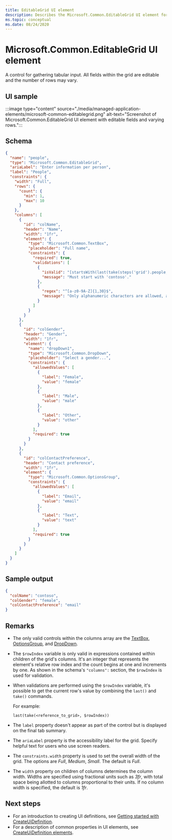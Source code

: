 ```yaml
---
title: EditableGrid UI element
description: Describes the Microsoft.Common.EditableGrid UI element for Azure portal. Enables users to gather tabular input.
ms.topic: conceptual
ms.date: 08/24/2020
---
```


# Microsoft.Common.EditableGrid UI element

A control for gathering tabular input. All fields within the grid are editable and the number of rows may vary.

## UI sample

:::image type="content" source="./media/managed-application-elements/microsoft-common-editablegrid.png" alt-text="Screenshot of Microsoft.Common.EditableGrid UI element with editable fields and varying rows.":::

## Schema

```json
{
  "name": "people",
  "type": "Microsoft.Common.EditableGrid",
  "ariaLabel": "Enter information per person",
  "label": "People",
  "constraints": {
    "width": "Full",
    "rows": {
      "count": {
        "min": 1,
        "max": 10
      }
    },
    "columns": [
      {
        "id": "colName",
        "header": "Name",
        "width": "1fr",
        "element": {
          "type": "Microsoft.Common.TextBox",
          "placeholder": "Full name",
          "constraints": {
            "required": true,
            "validations": [
              {
                "isValid": "[startsWith(last(take(steps('grid').people, $rowIndex)).colName, 'contoso')]",
                "message": "Must start with 'contoso'."
              },
              {
                "regex": "^[a-z0-9A-Z]{1,30}$",
                "message": "Only alphanumeric characters are allowed, and the value must be 1-30 characters long."
              }
            ]
          }
        }
      },
      {
        "id": "colGender",
        "header": "Gender",
        "width": "1fr",
        "element": {
          "name": "dropDown1",
          "type": "Microsoft.Common.DropDown",
          "placeholder": "Select a gender...",
          "constraints": {
            "allowedValues": [
              {
                "label": "Female",
                "value": "female"
              },
              {
                "label": "Male",
                "value": "male"
              },
              {
                "label": "Other",
                "value": "other"
              }
            ],
            "required": true
          }
        }
      },
      {
        "id": "colContactPreference",
        "header": "Contact preference",
        "width": "1fr",
        "element": {
          "type": "Microsoft.Common.OptionsGroup",
          "constraints": {
            "allowedValues": [
              {
                "label": "Email",
                "value": "email"
              },
              {
                "label": "Text",
                "value": "text"
              }
            ],
            "required": true
          }
        }
      }
    ]
  }
}
```

## Sample output

```json
{
  "colName": "contoso",
  "colGender": "female",
  "colContactPreference": "email"
}
```

## Remarks

- The only valid controls within the columns array are the [TextBox](microsoft-common-textbox.md), [OptionsGroup](microsoft-common-optionsgroup.md), and [DropDown](microsoft-common-dropdown.md).
- The `$rowIndex` variable is only valid in expressions contained within children of the grid's columns. It's an integer that represents the element's relative row index and the count begins at one and increments by one. As shown in the schema's `"columns":` section, the `$rowIndex` is used for validation.
- When validations are performed using the `$rowIndex` variable, it's possible to get the current row's value by combining the `last()` and `take()` commands.

  For example:

  `last(take(<reference_to_grid>, $rowIndex))`

- The `label` property doesn't appear as part of the control but is displayed on the final tab summary.
- The `ariaLabel` property is the accessibility label for the grid. Specify helpful text for users who use screen readers.
- The `constraints.width` property is used to set the overall width of the grid. The options are _Full_, _Medium_, _Small_. The default is _Full_.
- The `width` property on children of columns determines the column width. Widths are specified using fractional units such as _3fr_, with total space being allotted to columns proportional to their units. If no column width is specified, the default is _1fr_.

## Next steps

- For an introduction to creating UI definitions, see [Getting started with CreateUiDefinition](create-uidefinition-overview.md).
- For a description of common properties in UI elements, see [CreateUiDefinition elements](create-uidefinition-elements.md).
